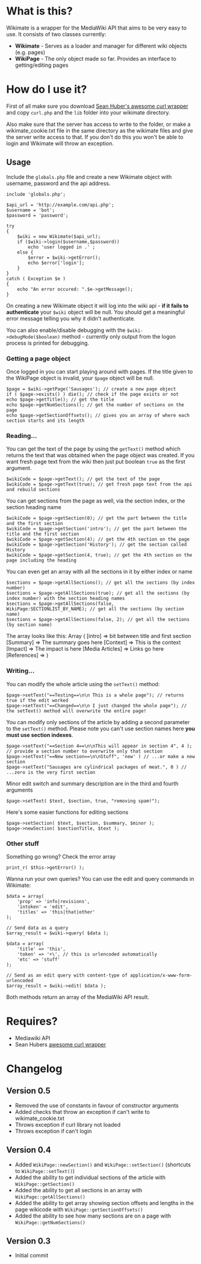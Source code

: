# What is this?
Wikimate is a wrapper for the MediaWiki API that aims to be very easy to use.  It consists of two classes currently:

* **Wikimate** - Serves as a loader and manager for different wiki objects (e.g. pages)
* **WikiPage** - The only object made so far. Provides an interface to getting/editing pages

# How do I use it?

First of all make sure you download [Sean Huber's awesome curl wrapper](http://github.com/shuber/curl) and copy `curl.php` and the `lib` folder into your wikimate directory.

Also make sure that the server has access to write to the folder, or make a wikimate_cookie.txt file in the same directory as the wikimate files and give the server write access to that.  If you don't do this you won't be able to login and Wikimate will throw an exception.

## Usage

Include the `globals.php` file and create a new Wikimate object with username, password and the api address.

	include 'globals.php';
	
	$api_url = 'http://example.com/api.php';
	$username = 'bot';
	$password = 'password';
	
	try
	{
		$wiki = new Wikimate($api_url);
		if ($wiki->login($username,$password))
			echo 'user logged in .' ;
		else {
			$error = $wiki->getError();
			echo $error['login'];
		}
	}
	catch ( Exception $e )
	{
		echo "An error occured: ".$e->getMessage();
	}

On creating a new Wikimate object it will log into the wiki api - **if it fails to authenticate** your `$wiki` object will be null.  You should get a meaningful error message telling you why it didn't authenticate.

You can also enable/disable debugging with the `$wiki->debugMode($boolean)` method - currently only output from the logon process is printed for debugging.

### Getting a page object

Once logged in you can start playing around with pages.  If the title given to the WikiPage object is invalid, your `$page` object will be null.

	$page = $wiki->getPage('Sausages'); // create a new page object
	if ( $page->exists() ) die(); // check if the page exists or not
	echo $page->getTitle(); // get the title
	echo $page->getNumSections(); // get the number of sections on the page
	echo $page->getSectionOffsets(); // gives you an array of where each section starts and its length

### Reading...

You can get the text of the page by using the `getText()` method which returns the text that was obtained when the page object was created.  If you want fresh page text from the wiki then just put boolean `true` as the first argument.

	$wikiCode = $page->getText(); // get the text of the page
	$wikiCode = $page->getText(true); // get fresh page text from the api and rebuild sections

You can get sections from the page as well, via the section index, or the section heading name

    $wikiCode = $page->getSection(0); // get the part between the title and the first section
	$wikiCode = $page->getSection('intro'); // get the part between the title and the first section
	$wikiCode = $page->getSection(4); // get the 4th section on the page
	$wikiCode = $page->getSection('History'); // get the section called History
	$wikiCode = $page->getSection(4, true); // get the 4th section on the page including the heading

You can even get an array with all the sections in it by either index or name

	$sections = $page->getAllSections(); // get all the sections (by index number)
	$sections = $page->getAllSections(true); // get all the sections (by index number) with the section heading names
	$sections = $page->getAllSections(false, WikiPage:SECTIONLIST_BY_NAME); // get all the sections (by section name)
	$sections = $page->getAllSections(false, 2); // get all the sections (by section name)

The array looks like this:
    Array
    (
        [intro] => bit between title and first section
        [Summary] => The summary goes here
        [Context] => This is the context
        [Impact] => The impact is here
        [Media Articles] => Links go here
        [References] => <references/>
    )

### Writing...

You can modify the whole article using the `setText()` method:

	$page->setText("==Testing==\n\n This is a whole page"); // returns true if the edit worked
	$page->setText("==Changed==\n\n I just changed the whole page"); // the setText() method will overwrite the entire page!

You can modify only sections of the article by adding a second parameter to the `setText()` method.  Please note you can't use section names here **you must use section indexes**.

	$page->setText("==Section 4==\n\nThis will appear in section 4", 4 ); // provide a section number to overwrite only that section
	$page->setText("==New section==\n\nStuff", 'new' ) // ...or make a new section
	$page->setText("Sausages are cylindrical packages of meat.", 0 ) // ...zero is the very first section

Minor edit switch and summary description are in the third and fourth arguments

	$page->setText( $text, $section, true, "removing spam!");

Here's some easier functions for editing sections

	$page->setSection( $text, $section, $summary, $minor );
	$page->newSection( $sectionTitle, $text );


### Other stuff

Something go wrong?  Check the error array

	print_r( $this->getError() );

Wanna run your own queries?  You can use the edit and query commands in Wikimate:

	$data = array(
		'prop' => 'info|revisions',
		'intoken' = 'edit',
		'titles' => 'this|that|other'
	);
	
	// Send data as a query
	$array_result = $wiki->query( $data );
	
	$data = array(
		'title' => 'this',
		'token' => '+\', // this is urlencoded automatically
		'etc' => 'stuff'
	);
	
	// Send as an edit query with content-type of application/x-www-form-urlencoded
	$array_result = $wiki->edit( $data );

Both methods return an array of the MediaWiki API result.

# Requires?
* Mediawiki API
* Sean Hubers [awesome curl wrapper](http://github.com/shuber/curl)

# Changelog

## Version 0.5

* Removed the use of constants in favour of constructor arguments
* Added checks that throw an exception if can't write to wikimate_cookie.txt
* Throws exception if curl library not loaded
* Throws exception if can't login

## Version 0.4

* Added `WikiPage::newSection()` and `WikiPage::setSection()` (shortcuts to `WikiPage::setText()`)
* Added the ability to get individual sections of the article with `WikiPage::getSection()`
* Added the ability to get all sections in an array with `WikiPage::getAllSections()`
* Added the ability to get array showing section offsets and lengths in the page wikicode with `WikiPage::getSectionOffsets()`
* Added the ability to see how many sections are on a page with `WikiPage::getNumSections()`

## Version 0.3

* Initial commit
